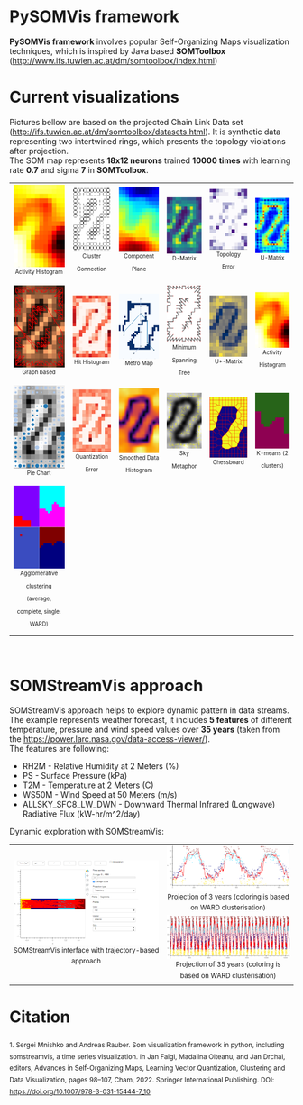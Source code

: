 # PySOMVis framework

**PySOMVis framework** involves popular Self-Organizing Maps visualization techniques, which is inspired by Java based **SOMToolbox** (http://www.ifs.tuwien.ac.at/dm/somtoolbox/index.html)
# Current visualizations 
Pictures bellow are based on the projected Chain Link Data set (http://ifs.tuwien.ac.at/dm/somtoolbox/datasets.html). It is synthetic data representing two intertwined rings, which presents the topology violations after projection.
</br> The SOM map represents **18x12 neurons** trained **10000 times** with learning rate **0.7** and sigma **7** in **SOMToolbox**.
<p align="center"></p>
<table align="center">
<tbody align="center">
  <tr align="center">
    <td align="center"><img src="PySOMVis/pics/git/activhist.png" width=100/></br><sup><sup>Activity Histogram</sup></sup></td>
    <td align="center"><img src="PySOMVis/pics/git/clustercon.png" width=100/></br><sup><sup>Cluster Connection</sup></sup></td>
    <td align="center"><img src="PySOMVis/pics/git/compplane.png" width=100/></br><sup><sup>Component Plane</sup></sup></td>
    <td align="center"><img src="PySOMVis/pics/git/dmatrix.png" width=100/></br><sup><sup>D-Matrix</sup></sup></td>
    <td align="center"><img src="PySOMVis/pics/git/toperror.png" width=100/></br><sup><sup>Topology Error</sup></sup></td>
    <td align="center"><img src="PySOMVis/pics/git/Umatrix.png" width=100/></br><sup><sup>U-Matrix</sup></sup></td>
  </tr>
  <tr align="center">
    <td align="center"><img src="PySOMVis/pics/git/graphbased.png" width=100/></br><sup><sup>Graph based</sup></sup></td>
    <td align="center"><img src="PySOMVis/pics/git/hithist.png" width=100/></br><sup><sup>Hit Histogram</sup></sup></td>
    <td align="center"><img src="PySOMVis/pics/git/metromap.png" width=100/></br><sup><sup>Metro Map</sup></sup></td>
    <td align="center"><img src="PySOMVis/pics/git/minimspantree.png" width=100/></br><sup><sup>Minimum Spanning Tree</sup></sup></td>
    <td align="center"><img src="PySOMVis/pics/git/Ustarmatrix.png" width=100/></br><sup><sup>U*-Matrix</sup></sup></td>
    <td align="center"><img src="PySOMVis/pics/git/activhist.png" width=100/></br><sup><sup>Activity Histogram</sup></sup></td>
  </tr>
  <tr align="center">
    <td align="center"><img src="PySOMVis/pics/git/piechart.png" width=100/></br><sup><sup>Pie Chart</sup></sup></td>
    <td align="center"><img src="PySOMVis/pics/git/qerror.png" width=100/></br><sup><sup>Quantization Error</sup></sup></td>
    <td align="center"><img src="PySOMVis/pics/git/sdh.png" width=100/></br><sup><sup>Smoothed Data Histogram</sup></sup></td>
    <td align="center"><img src="PySOMVis/pics/git/skymeth.png" width=100/></br><sup><sup>Sky Metaphor</sup></sup></td>
    <td align="center"><img src="PySOMVis/pics/git/chessboard.png" width=100/></br><sup><sup>Chessboard</sup></sup></td>
    <td align="center"><img src="PySOMVis/pics/git/kmeans.png" width=100/></br><sup><sup>K-means (2 clusters)</sup></sup></td>
  </tr>
  <tr align="center">
    <td align="center"><img src="PySOMVis/pics/git/agglomerative_clustering.png" width=100/></br><sup><sup>Agglomerative clustering</br>(average, complete, single, WARD)</sup></sup></td>
  </tr>
</tbody>
</table>
</br>

# SOMStreamVis approach
SOMStreamVis approach helps to explore dynamic pattern in data streams. The example represents weather forecast, it includes **5 features** of different temperature, pressure and wind speed values over **35 years** (taken from the https://power.larc.nasa.gov/data-access-viewer/).</br>
The features are following:
<ul>
  <li>RH2M - Relative Humidity at 2 Meters (%)</li>
  <li>PS - Surface Pressure (kPa)</li>
  <li>T2M - Temperature at 2 Meters (C)</li>
  <li>WS50M - Wind Speed at 50 Meters (m/s)</li>
  <li>ALLSKY_SFC8_LW_DWN - Downward Thermal Infrared (Longwave) Radiative Flux (kW-hr/m^2/day)</li>
  </ul>
Dynamic exploration with SOMStreamVis:

<p align="center"></p>
<table align="center">
<tbody align="center">
  <tr align="center">
    <td align="center"><img src="PySOMVis/pics/SOMStreamVis_i.png" width=550/></br><sup>SOMStreamVis interface with trajectory-based approach</sup></td>
    <td align="center"><img src="PySOMVis/pics/SOMStreamVis_3years.png" width=450/></br><sup>Projection of 3 years (coloring is based on WARD clusterisation)</sup></br><img src="PySOMVis/pics/35years_Taxis.png" width=450/></br><sup>Projection of 35 years (coloring is based on WARD clusterisation)</sup></td>
  </tr>
</tbody>
</table>

# Citation
<sub>1. Sergei Mnishko and Andreas Rauber. Som visualization framework in python, including somstreamvis, a time series visualization. In Jan Faigl, Madalina Olteanu, and Jan Drchal, editors, Advances in Self-Organizing Maps, Learning Vector Quantization, Clustering and Data Visualization, pages 98–107, Cham, 2022. Springer International Publishing. DOI: https://doi.org/10.1007/978-3-031-15444-7_10</sub>
